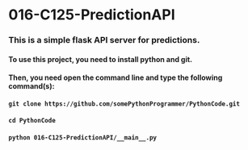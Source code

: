 # 016-C125-PredictionAPI

### This is a simple flask API server for predictions.

#### To use this project, you need to install python and git.
#### Then, you need open the command line and type the following command(s):
#### `git clone https://github.com/somePythonProgrammer/PythonCode.git`
#### `cd PythonCode`
#### `python 016-C125-PredictionAPI/__main__.py`
